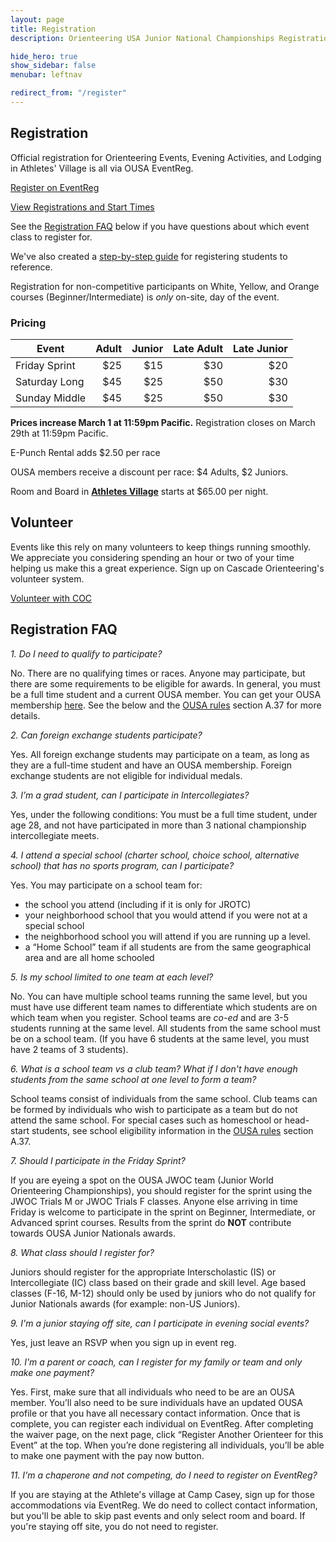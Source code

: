 ```yaml
---
layout: page
title: Registration
description: Orienteering USA Junior National Championships Registration

hide_hero: true
show_sidebar: false
menubar: leftnav

redirect_from: "/register"
---
```


## Registration

Official registration for Orienteering Events, Evening Activities, and Lodging in Athletes' Village is all via OUSA EventReg.

<a class="button is-info" href="https://eventreg.orienteeringusa.org/eventregister/a40/register/start/jn2020">Register on EventReg</a>

<a href="https://eventreg.orienteeringusa.org/eventregister/a40/reglist/home/jn2020">View Registrations and Start Times</a>

See the [Registration FAQ](#registration-faq) below if you have questions about which event class to register for. 

We've also created a [step-by-step guide](/assets/docs/jn2020_registration_steps.pdf) for registering students to reference.

Registration for non-competitive participants on White, Yellow, and Orange courses (Beginner/Intermediate) is *only* on-site, day of the event.

### Pricing

| Event | Adult | Junior | Late Adult | Late Junior |
| ----- |  ---: |  ----: |       ---: |       ----: |
| Friday Sprint | $25 | $15 |  $30 | $20 |
| Saturday Long | $45 | $25 | $50 | $30 |
| Sunday Middle | $45 | $25 | $50 | $30 |

**Prices increase March 1 at 11:59pm Pacific.** Registration closes on March 29th at 11:59pm Pacific.

E-Punch Rental adds $2.50 per race

OUSA members receive a discount per race: $4 Adults, $2 Juniors.

Room and Board in [**Athletes Village**](./village) starts at $65.00 per night.

## Volunteer

Events like this rely on many volunteers to keep things running smoothly. We appreciate you considering spending an hour or two of your time helping us make this a great experience. Sign up on Cascade Orienteering's volunteer system.

<a class="button is-info" href="https://register.cascadeoc.org/Volunteer">Volunteer with COC</a>

## Registration FAQ

_1. Do I need to qualify to participate?_

No. There are no qualifying times or races. Anyone may participate, but there are some requirements to be eligible for awards. In general, you must be a full time student and a current OUSA member. You can get your OUSA membership [here](https://orienteeringusa.org/membership/). See the below and the [OUSA rules](https://orienteeringusa.org/about/rules/) section A.37 for more details.

_2. Can foreign exchange students participate?_

Yes. All foreign exchange students may participate on a team, as long as they are a full-time student and have an OUSA membership. Foreign exchange students are not eligible for individual medals.

_3. I’m a grad student, can I participate in Intercollegiates?_

Yes, under the following conditions: You must be a full time student, under age 28, and not have participated in more than 3 national championship intercollegiate meets.

_4. I attend a special school (charter school, choice school, alternative school) that has no sports program, can I participate?_

Yes. You may participate on a school team for: 
- the school you attend (including if it is only for JROTC)
- your neighborhood school that you would attend if you were not at a special school
- the neighborhood school you will attend if you are running up a level.
- a “Home School” team if all students are from the same geographical area and are all home schooled

_5. Is my school limited to one team at each level?_

No. You can have multiple school teams running the same level, but you must have use different team names to differentiate which students are on which team when you register. School teams are *co-ed* and are 3-5 students running at the same level. All students from the same school must be on a school team. (If you have 6 students at the same level, you must have 2 teams of 3 students).

_6. What is a school team vs a club team? What if I don't have enough students from the same school at one level to form a team?_

School teams consist of individuals from the same school. Club teams can be formed by individuals who wish to participate as a team but do not attend the same school. For special cases such as homeschool or head-start students, see school eligibility information in the [OUSA rules](https://orienteeringusa.org/about/rules/) section A.37.

_7. Should I participate in the Friday Sprint?_

If you are eyeing a spot on the OUSA JWOC team (Junior World Orienteering Championships), you should register for the sprint using the JWOC Trials M or JWOC Trials F classes. Anyone else arriving in time Friday is welcome to participate in the sprint on Beginner, Intermediate, or Advanced sprint courses. Results from the sprint do **NOT** contribute towards OUSA Junior Nationals awards. 

_8. What class should I register for?_

Juniors should register for the appropriate Interscholastic (IS) or Intercollegiate (IC) class based on their grade and skill level. Age based classes (F-16, M-12) should only be used by juniors who do not qualify for Junior Nationals awards (for example: non-US Juniors).

_9. I'm a junior staying off site, can I participate in evening social events?_

Yes, just leave an RSVP when you sign up in event reg.

_10. I'm a parent or coach, can I register for my family or team and only make one payment?_

Yes. First, make sure that all individuals who need to be are an OUSA member. You’ll also need to be sure individuals have an updated OUSA profile or that you have all necessary contact information. Once that is complete, you can register each individual on EventReg. After completing the waiver page, on the next page, click “Register Another Orienteer for this Event” at the top. When you’re done registering all individuals, you’ll be able to make one payment with the pay now button.

_11. I'm a chaperone and not competing, do I need to register on EventReg?_

If you are staying at the Athlete's village at Camp Casey, sign up for those accommodations via EventReg. We do need to collect contact information, but you'll be able to skip past events and only select room and board. If you're staying off site, you do not need to register.
